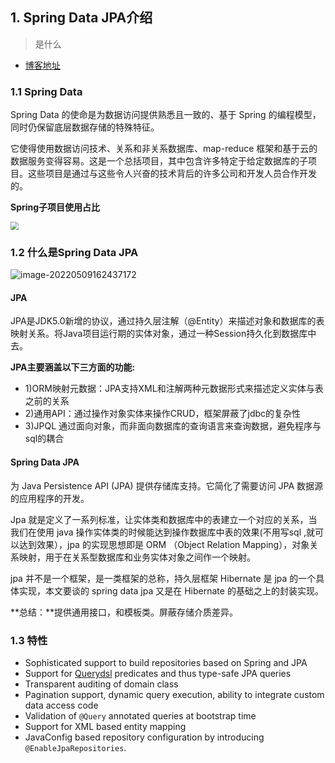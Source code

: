 ## 1. Spring Data JPA介绍

> 是什么

- [博客地址](https://hawawa.gitee.io/categories/SpringDataJPA/)
### 1.1 Spring Data

Spring Data 的使命是为数据访问提供熟悉且一致的、基于 Spring 的编程模型，同时仍保留底层数据存储的特殊特征。

它使得使用数据访问技术、关系和非关系数据库、map-reduce 框架和基于云的数据服务变得容易。这是一个总括项目，其中包含许多特定于给定数据库的子项目。这些项目是通过与这些令人兴奋的技术背后的许多公司和开发人员合作开发的。

**Spring子项目使用占比**

<img src="https://haopeng.oss-cn-beijing.aliyuncs.com/blogblogimage-20220509194649583.png" style="zoom: 80%;" />

### 1.2 什么是Spring Data JPA

![image-20220509162437172](https://hp-blog-img.oss-cn-beijing.aliyuncs.com/markdown/image-20220509162437172.png)

#### **JPA** <!-- {docsify-ignore} -->

JPA是JDK5.0新增的协议，通过持久层注解（@Entity）来描述对象和数据库的表映射关系。将Java项目运行期的实体对象，通过一种Session持久化到数据库中去。

**JPA主要涵盖以下三方面的功能:**

- 1)ORM映射元数据：JPA支持XML和注解两种元数据形式来描述定义实体与表之前的关系
- 2)通用API：通过操作对象实体来操作CRUD，框架屏蔽了jdbc的复杂性
- 3)JPQL 通过面向对象，而非面向数据库的查询语言来查询数据，避免程序与sql的耦合

#### **Spring Data JPA** <!-- {docsify-ignore} -->

为 Java Persistence API (JPA) 提供存储库支持。它简化了需要访问 JPA 数据源的应用程序的开发。

 Jpa 就是定义了一系列标准，让实体类和数据库中的表建立一个对应的关系，当我们在使用 java 操作实体类的时候能达到操作数据库中表的效果(不用写sql ,就可以达到效果），jpa 的实现思想即是 ORM （Object Relation Mapping），对象关系映射，用于在关系型数据库和业务实体对象之间作一个映射。

jpa 并不是一个框架，是一类框架的总称，持久层框架 Hibernate 是 jpa 的一个具体实现，本文要谈的 spring data jpa 又是在 Hibernate 的基础之上的封装实现。

**总结：**提供通用接口，和模板类。屏蔽存储介质差异。

### 1.3 特性

- Sophisticated support to build repositories based on Spring and JPA
- Support for [Querydsl](http://www.querydsl.com/) predicates and thus type-safe JPA queries
- Transparent auditing of domain class
- Pagination support, dynamic query execution, ability to integrate custom data access code
- Validation of `@Query` annotated queries at bootstrap time
- Support for XML based entity mapping
- JavaConfig based repository configuration by introducing `@EnableJpaRepositories`.